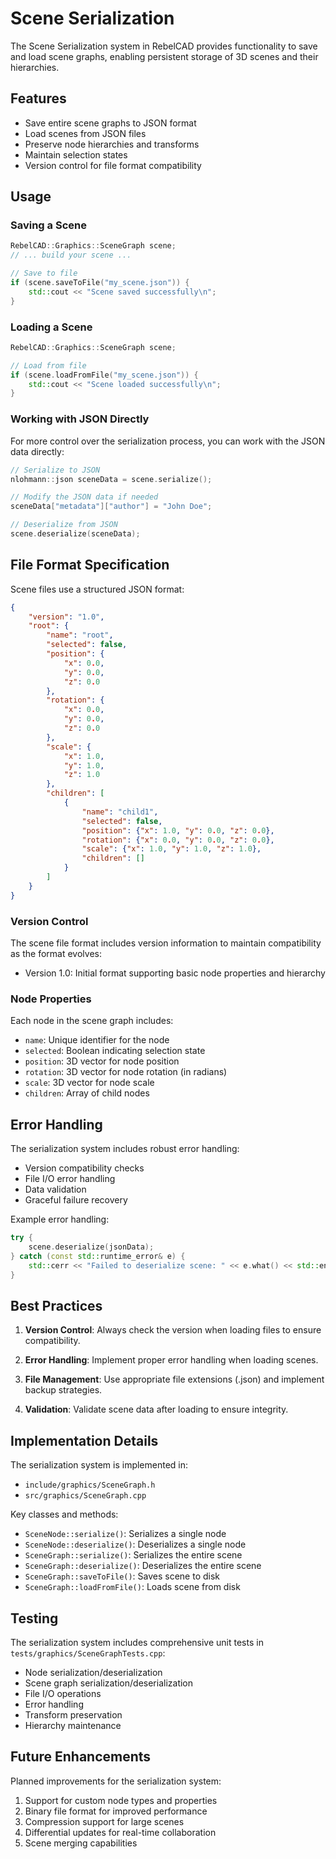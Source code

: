 # Scene Serialization

The Scene Serialization system in RebelCAD provides functionality to save and load scene graphs, enabling persistent storage of 3D scenes and their hierarchies.

## Features

- Save entire scene graphs to JSON format
- Load scenes from JSON files
- Preserve node hierarchies and transforms
- Maintain selection states
- Version control for file format compatibility

## Usage

### Saving a Scene

```cpp
RebelCAD::Graphics::SceneGraph scene;
// ... build your scene ...

// Save to file
if (scene.saveToFile("my_scene.json")) {
    std::cout << "Scene saved successfully\n";
}
```

### Loading a Scene

```cpp
RebelCAD::Graphics::SceneGraph scene;

// Load from file
if (scene.loadFromFile("my_scene.json")) {
    std::cout << "Scene loaded successfully\n";
}
```

### Working with JSON Directly

For more control over the serialization process, you can work with the JSON data directly:

```cpp
// Serialize to JSON
nlohmann::json sceneData = scene.serialize();

// Modify the JSON data if needed
sceneData["metadata"]["author"] = "John Doe";

// Deserialize from JSON
scene.deserialize(sceneData);
```

## File Format Specification

Scene files use a structured JSON format:

```json
{
    "version": "1.0",
    "root": {
        "name": "root",
        "selected": false,
        "position": {
            "x": 0.0,
            "y": 0.0,
            "z": 0.0
        },
        "rotation": {
            "x": 0.0,
            "y": 0.0,
            "z": 0.0
        },
        "scale": {
            "x": 1.0,
            "y": 1.0,
            "z": 1.0
        },
        "children": [
            {
                "name": "child1",
                "selected": false,
                "position": {"x": 1.0, "y": 0.0, "z": 0.0},
                "rotation": {"x": 0.0, "y": 0.0, "z": 0.0},
                "scale": {"x": 1.0, "y": 1.0, "z": 1.0},
                "children": []
            }
        ]
    }
}
```

### Version Control

The scene file format includes version information to maintain compatibility as the format evolves:

- Version 1.0: Initial format supporting basic node properties and hierarchy

### Node Properties

Each node in the scene graph includes:

- `name`: Unique identifier for the node
- `selected`: Boolean indicating selection state
- `position`: 3D vector for node position
- `rotation`: 3D vector for node rotation (in radians)
- `scale`: 3D vector for node scale
- `children`: Array of child nodes

## Error Handling

The serialization system includes robust error handling:

- Version compatibility checks
- File I/O error handling
- Data validation
- Graceful failure recovery

Example error handling:

```cpp
try {
    scene.deserialize(jsonData);
} catch (const std::runtime_error& e) {
    std::cerr << "Failed to deserialize scene: " << e.what() << std::endl;
}
```

## Best Practices

1. **Version Control**: Always check the version when loading files to ensure compatibility.

2. **Error Handling**: Implement proper error handling when loading scenes.

3. **File Management**: Use appropriate file extensions (.json) and implement backup strategies.

4. **Validation**: Validate scene data after loading to ensure integrity.

## Implementation Details

The serialization system is implemented in:
- `include/graphics/SceneGraph.h`
- `src/graphics/SceneGraph.cpp`

Key classes and methods:
- `SceneNode::serialize()`: Serializes a single node
- `SceneNode::deserialize()`: Deserializes a single node
- `SceneGraph::serialize()`: Serializes the entire scene
- `SceneGraph::deserialize()`: Deserializes the entire scene
- `SceneGraph::saveToFile()`: Saves scene to disk
- `SceneGraph::loadFromFile()`: Loads scene from disk

## Testing

The serialization system includes comprehensive unit tests in `tests/graphics/SceneGraphTests.cpp`:

- Node serialization/deserialization
- Scene graph serialization/deserialization
- File I/O operations
- Error handling
- Transform preservation
- Hierarchy maintenance

## Future Enhancements

Planned improvements for the serialization system:

1. Support for custom node types and properties
2. Binary file format for improved performance
3. Compression support for large scenes
4. Differential updates for real-time collaboration
5. Scene merging capabilities

